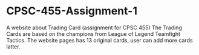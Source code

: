 # CPSC-455-Assignment-1
A website about Trading Card (assignment for CPSC 455)
The Trading Cards are based on the champions from League of Legend Teamfight Tactics.
The website pages has 13 original cards, user can add more cards latter.
